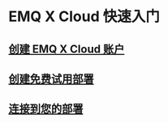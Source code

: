# EMQ X Cloud 快速入门

## [创建 EMQ X Cloud 账户](./create_account.md)



## [创建免费试用部署](./create_free_trial.md)




## [连接到您的部署](../connect_to_deployments/README.md)
